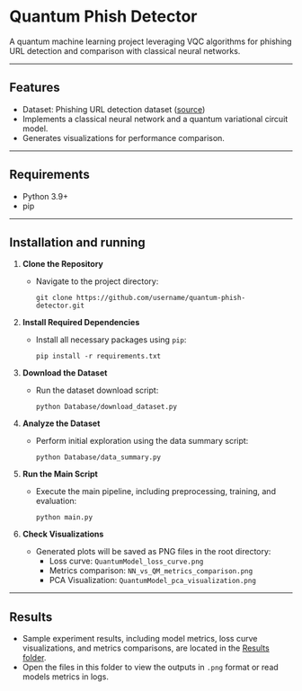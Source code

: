 # Quantum Phish Detector
A quantum machine learning project leveraging VQC algorithms for phishing URL detection and comparison with classical neural networks.

---

## Features
- Dataset: Phishing URL detection dataset ([source](https://huggingface.co/datasets/pirocheto/phishing-url))
- Implements a classical neural network and a quantum variational circuit model.
- Generates visualizations for performance comparison.

---

## Requirements
- Python 3.9+
- pip

---

## Installation and running

1. **Clone the Repository**  
   - Navigate to the project directory:
     ```
     git clone https://github.com/username/quantum-phish-detector.git
     ```

2. **Install Required Dependencies**  
   - Install all necessary packages using `pip`:
     ```
     pip install -r requirements.txt
     ```

3. **Download the Dataset**  
   - Run the dataset download script:
     ```
     python Database/download_dataset.py
     ```

4. **Analyze the Dataset**  
   - Perform initial exploration using the data summary script:
     ```
     python Database/data_summary.py
     ```

5. **Run the Main Script**  
   - Execute the main pipeline, including preprocessing, training, and evaluation:
     ```
     python main.py
     ```

6. **Check Visualizations**  
   - Generated plots will be saved as PNG files in the root directory:
     - Loss curve: `QuantumModel_loss_curve.png`
     - Metrics comparison: `NN_vs_QM_metrics_comparison.png`
     - PCA Visualization: `QuantumModel_pca_visualization.png`

---
## Results
- Sample experiment results, including model metrics, loss curve visualizations, and metrics comparisons, are located in the [Results folder](https://github.com/matix329/quantum-phish-detector/tree/main/Results).
- Open the files in this folder to view the outputs in `.png` format or read models metrics in logs.